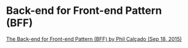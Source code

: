 # Back-end for Front-end Pattern (BFF)

[The Back-end for Front-end Pattern (BFF) by Phil Calçado (Sep 18, 2015)](https://j.mp/3imGgWg)
